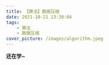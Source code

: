 ```yaml
---
title: 【算法】数据压缩
date: 2021-10-21 13:39:04
tags:
    - 算法
    - 数据压缩
cover_picture: /images/algorithm.jpeg
---
```


**还在学~**
